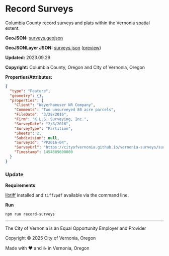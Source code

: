 # Record Surveys

Columbia County record surveys and plats within the Vernonia spatial extent.

**GeoJSON:** [surveys.geojson](surveys.geojson)

**GeoJSONLayer JSON:** [surveys.json](surveys.json) ([preview](../preview.html?geojson=https%3A%2F%2Fcityofvernonia.github.io%2Fgeospatial-data%2Frecord-surveys%2Fsurveys.json))

**Updated:** 2023.09.29

**Copyright:** Columbia County, Oregon and City of Vernonia, Oregon

**Properties/Attributes:**

```json
{
  "type": "Feature",
  "geometry": {},
  "properties": {
    "Client": "Weyerhaeuser NR Company",
    "Comments": "Two unsurveyed 80 acre parcels",
    "FileDate": "3/28/2016",
    "Firm": "K.L.S. Surveying, Inc.",
    "SurveyDate": "2/8/2016",
    "SurveyType": "Partition",
    "Sheets": 2,
    "Subdivision": null,
    "SurveyId": "PP2016-04",
    "SurveyUrl": "https://cityofvernonia.github.io/vernonia-surveys/surveys/PP2016-04.pdf",
    "Timestamp": 1454889600000
  }
}
```

### Update

**Requirements**

[libtiff](http://www.libtiff.org/) installed and `tiff2pdf` available via the command line.

**Run**

```shell
npm run record-surveys
```

***

The City of Vernonia is an Equal Opportunity Employer and Provider

Copyright © 2025 City of Vernonia, Oregon

Made with :heart: and :coffee: in Vernonia, Oregon
